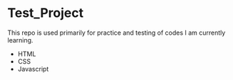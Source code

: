 # Test_Project

This repo is used primarily for practice and testing of codes I am currently learning.

- HTML
- CSS
- Javascript
